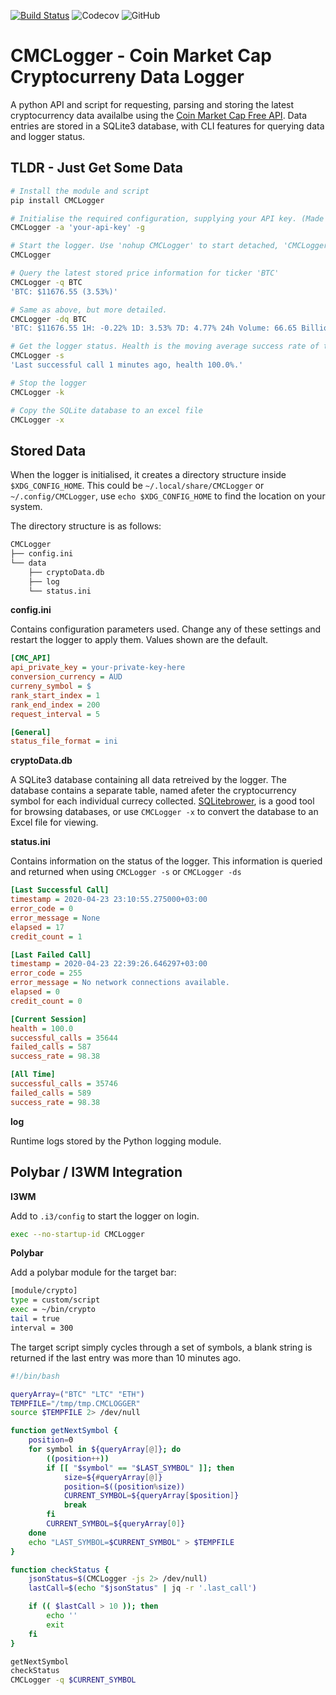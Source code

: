 [![Build Status](https://travis-ci.org/stuianna/CMCLogger.svg?branch=master)](https://travis-ci.org/stuianna/CMCLogger)
![Codecov](https://img.shields.io/codecov/c/github/stuianna/CMCLogger)
![GitHub](https://img.shields.io/github/license/stuianna/CMCLogger)

# CMCLogger - Coin Market Cap Cryptocurreny Data Logger

A python API and script for requesting, parsing and storing the latest cryptocurrency data availalbe using the [Coin Market Cap Free API](https://coinmarketcap.com/api/). Data entries are stored in a SQLite3 database, with CLI features for querying data and logger status.

## TLDR - Just Get Some Data

```bash
# Install the module and script
pip install CMCLogger

# Initialise the required configuration, supplying your API key. (Made above)
CMCLogger -a 'your-api-key' -g

# Start the logger. Use 'nohup CMCLogger' to start detached, 'CMCLogger &' to start in background.
CMCLogger 

# Query the latest stored price information for ticker 'BTC'
CMCLogger -q BTC
'BTC: $11676.55 (3.53%)'

# Same as above, but more detailed.
CMCLogger -dq BTC
'BTC: $11676.55 1H: -0.22% 1D: 3.53% 7D: 4.77% 24h Volume: 66.65 Billion'

# Get the logger status. Health is the moving average success rate of the last 30 calls.
CMCLogger -s
'Last successful call 1 minutes ago, health 100.0%.'

# Stop the logger
CMCLogger -k

# Copy the SQLite database to an excel file
CMCLogger -x
```

## Stored Data

When the logger is initialised, it creates a directory structure inside `$XDG_CONFIG_HOME`. This could be `~/.local/share/CMCLogger` or `~/.config/CMCLogger`, use `echo $XDG_CONFIG_HOME` to find the location on your system.

The directory structure is as follows:

```bash
CMCLogger
├── config.ini
└── data
    ├── cryptoData.db
    ├── log
    └── status.ini
```

**config.ini**

Contains configuration parameters used. Change any of these settings and restart the logger to apply them. Values shown are the default.
```ini
[CMC_API]
api_private_key = your-private-key-here
conversion_currency = AUD
curreny_symbol = $
rank_start_index = 1
rank_end_index = 200
request_interval = 5

[General]
status_file_format = ini
```

**cryptoData.db**

A SQLite3 database containing all data retreived by the logger. The database contains a separate table, named afeter the cryptocurrency symbol for each individual currecy collected. [SQLitebrower](https://sqlitebrowser.org/), is a good tool for browsing databases, or use `CMCLogger -x` to convert the database to an Excel file for viewing.


**status.ini**

Contains information on the status of the logger. This information is queried and returned  when using `CMCLogger -s` or `CMCLogger -ds`
```ini
[Last Successful Call]
timestamp = 2020-04-23 23:10:55.275000+03:00
error_code = 0
error_message = None
elapsed = 17
credit_count = 1

[Last Failed Call]
timestamp = 2020-04-23 22:39:26.646297+03:00
error_code = 255
error_message = No network connections available.
elapsed = 0
credit_count = 0

[Current Session]
health = 100.0
successful_calls = 35644
failed_calls = 587
success_rate = 98.38

[All Time]
successful_calls = 35746
failed_calls = 589
success_rate = 98.38
```

**log**

Runtime logs stored by the Python logging module.

## Polybar / I3WM Integration

**I3WM**

Add to `.i3/config` to start the logger on login.
```bash
exec --no-startup-id CMCLogger
```


**Polybar**

Add a polybar module for the target bar:
```bash
[module/crypto]
type = custom/script
exec = ~/bin/crypto
tail = true
interval = 300
```

The target script simply cycles through a set of symbols, a blank string is returned if the last entry was more than 10 minutes ago.
```bash
#!/bin/bash

queryArray=("BTC" "LTC" "ETH")
TEMPFILE="/tmp/tmp.CMCLOGGER"
source $TEMPFILE 2> /dev/null

function getNextSymbol {
	position=0
	for symbol in ${queryArray[@]}; do
		((position++))
		if [[ "$symbol" == "$LAST_SYMBOL" ]]; then
			size=${#queryArray[@]}
			position=$((position%size))
			CURRENT_SYMBOL=${queryArray[$position]}
			break
		fi
		CURRENT_SYMBOL=${queryArray[0]}
	done
	echo "LAST_SYMBOL=$CURRENT_SYMBOL" > $TEMPFILE
}

function checkStatus {
	jsonStatus=$(CMCLogger -js 2> /dev/null)
	lastCall=$(echo "$jsonStatus" | jq -r '.last_call')

	if (( $lastCall > 10 )); then
		echo ''
		exit
	fi
}

getNextSymbol
checkStatus
CMCLogger -q $CURRENT_SYMBOL
```
